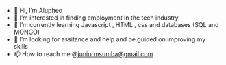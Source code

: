 - 👋 Hi, I’m Alupheo
- 👀 I’m interested in finding employment in the tech industry
- 🌱 I’m currently learning Javascript , HTML , css and databases (SQL and MONGO)
- 💞️ I’m looking for assitance and help and be guided on improving my skills
- 📫 How to reach me @juniormsumba@gmail.com

<!---
pheo97/pheo97 is a ✨ special ✨ repository because its `README.md` (this file) appears on your GitHub profile.
You can click the Preview link to take a look at your changes.
--->
